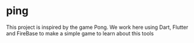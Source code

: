 # ping
This project is inspired by the game Pong.
We work here using Dart, Flutter and FireBase to make a simple game to learn about this tools
